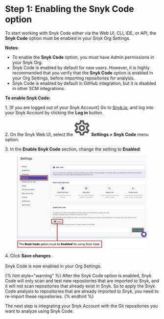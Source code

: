 # Step 1: Enabling the Snyk Code option

To start working with Snyk Code either via the Web UI, CLI, IDE, or API, the **Snyk Code** option must be enabled in your Snyk Org Settings.

**Notes**:

* To enable the **Snyk Code** option, you must have Admin permissions in your Snyk Org.
* Snyk Code is enabled by default for new users. However, it is highly recommended that you verify that the **Snyk Code** option is enabled in your Org Settings, before importing repositories for analysis.
* Snyk Code is enabled by default in GitHub integration, but it is disabled in other SCM integrations.

**To enable Snyk Code:**

1\. \[If you are logged out of your Snyk Account] Go to [Snyk.io](http://snyk.io), and log into your Snyk Account by clicking the **Log in** button.

2\. On the Snyk Web UI, select the <img src="../../../../.gitbook/assets/Org Settings button - Icon (1) (1) (1) (1) (1) (1) (1) (1) (1) (1) (1) (1) (1) (1) (1) (1) (1) (1) (1) (1) (3).png" alt="" data-size="line"> **Settings > Snyk Code** menu option.&#x20;

3\. In the **Enable Snyk Code** section, change the setting to **Enabled**:

<figure><img src="../../../../.gitbook/assets/image (340).png" alt=""><figcaption></figcaption></figure>

4\. Click  **Save changes**.\
\
Snyk Code is now enabled in your Org Settings.

{% hint style="warning" %}
After the Snyk Code option is enabled, Snyk Code will only scan and test new repositories that are imported to Snyk, and it will not scan repositories that already exist in Snyk. So to apply the Snyk Code analysis to repositories that are already imported to Snyk, you need to re-import these repositories.
{% endhint %}

The next step is integrating your Snyk Account with the Git repositories you want to analyze using Snyk Code.
